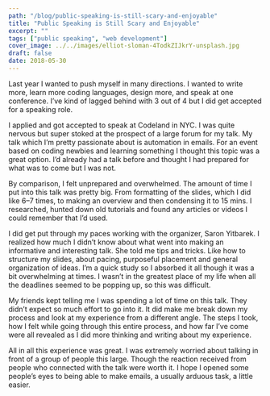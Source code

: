 ```yaml
---
path: "/blog/public-speaking-is-still-scary-and-enjoyable"
title: "Public Speaking is Still Scary and Enjoyable"
excerpt: ""
tags: ["public speaking", "web development"]
cover_image: ../../images/elliot-sloman-4TodkZIJkrY-unsplash.jpg
draft: false
date: 2018-05-30
---
```


Last year I wanted to push myself in many directions. I wanted to write more, learn more coding languages, design more, and speak at one conference. I’ve kind of lagged behind with 3 out of 4 but I did get accepted for a speaking role.

I applied and got accepted to speak at Codeland in NYC. I was quite nervous but super stoked at the prospect of a large forum for my talk. My talk which I’m pretty passionate about is automation in emails. For an event based on coding newbies and learning something I thought this topic was a great option. I’d already had a talk before and thought I had prepared for what was to come but I was not.

By comparison, I felt unprepared and overwhelmed. The amount of time I put into this talk was pretty big. From formatting of the slides, which I did like 6–7 times, to making an overview and then condensing it to 15 mins. I researched, hunted down old tutorials and found any articles or videos I could remember that I’d used.

I did get put through my paces working with the organizer, Saron Yitbarek. I realized how much I didn’t know about what went into making an informative and interesting talk. She told me tips and tricks. Like how to structure my slides, about pacing, purposeful placement and general organization of ideas. I’m a quick study so I absorbed it all though it was a bit overwhelming at times. I wasn’t in the greatest place of my life when all the deadlines seemed to be popping up, so this was difficult.

My friends kept telling me I was spending a lot of time on this talk. They didn’t expect so much effort to go into it. It did make me break down my process and look at my experience from a different angle. The steps I took, how I felt while going through this entire process, and how far I’ve come were all revealed as I did more thinking and writing about my experience.

All in all this experience was great. I was extremely worried about talking in front of a group of people this large. Though the reaction received from people who connected with the talk were worth it. I hope I opened some people’s eyes to being able to make emails, a usually arduous task, a little easier.
